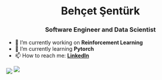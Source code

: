<h1 align="center">Behçet Şentürk</h1>
<h3 align="center">Software Engineer and Data Scientist</h3>

- 🔭 I’m currently working on **Reinforcement Learning**
- 🌱 I’m currently learning **Pytorch**
- 📫 How to reach me: **[LinkedIn](https://www.linkedin.com/in/beh%C3%A7et-%C5%9Fent%C3%BCrk/)**

<img align="center" src="https://github-readme-stats.vercel.app/api?username=bhctsntrk&show_icons=true"/>

<img src="https://komarev.com/ghpvc/?username=bhctnstrk"/>
